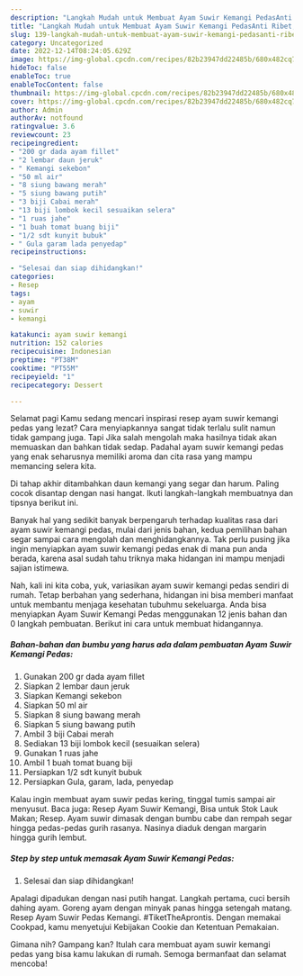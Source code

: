 ```yaml
---
description: "Langkah Mudah untuk Membuat Ayam Suwir Kemangi PedasAnti Ribet, Enak Banget"
title: "Langkah Mudah untuk Membuat Ayam Suwir Kemangi PedasAnti Ribet, Enak Banget"
slug: 139-langkah-mudah-untuk-membuat-ayam-suwir-kemangi-pedasanti-ribet-enak-banget
category: Uncategorized
date: 2022-12-14T08:24:05.629Z
image: https://img-global.cpcdn.com/recipes/82b23947dd22485b/680x482cq70/ayam-suwir-kemangi-pedas-foto-resep-utama.jpg
hideToc: false
enableToc: true
enableTocContent: false
thumbnail: https://img-global.cpcdn.com/recipes/82b23947dd22485b/680x482cq70/ayam-suwir-kemangi-pedas-foto-resep-utama.jpg
cover: https://img-global.cpcdn.com/recipes/82b23947dd22485b/680x482cq70/ayam-suwir-kemangi-pedas-foto-resep-utama.jpg
author: Admin
authorAv: notfound
ratingvalue: 3.6
reviewcount: 23
recipeingredient:
- "200 gr dada ayam fillet"
- "2 lembar daun jeruk"
- " Kemangi sekebon"
- "50 ml air"
- "8 siung bawang merah"
- "5 siung bawang putih"
- "3 biji Cabai merah"
- "13 biji lombok kecil sesuaikan selera"
- "1 ruas jahe"
- "1 buah tomat buang biji"
- "1/2 sdt kunyit bubuk"
- " Gula garam lada penyedap"
recipeinstructions:

- "Selesai dan siap dihidangkan!"
categories:
- Resep
tags:
- ayam
- suwir
- kemangi

katakunci: ayam suwir kemangi 
nutrition: 152 calories
recipecuisine: Indonesian
preptime: "PT38M"
cooktime: "PT55M"
recipeyield: "1"
recipecategory: Dessert

---
```



Selamat pagi Kamu sedang mencari inspirasi resep ayam suwir kemangi pedas yang lezat? Cara menyiapkannya sangat tidak terlalu sulit namun tidak gampang juga. Tapi Jika salah mengolah maka hasilnya tidak akan memuaskan dan bahkan tidak sedap. Padahal ayam suwir kemangi pedas yang enak seharusnya memiliki aroma dan cita rasa yang mampu memancing selera kita.


Di tahap akhir ditambahkan daun kemangi yang segar dan harum. Paling cocok disantap dengan nasi hangat. Ikuti langkah-langkah membuatnya dan tipsnya berikut ini.

Banyak hal yang sedikit banyak berpengaruh terhadap kualitas rasa dari ayam suwir kemangi pedas, mulai dari jenis bahan, kedua pemilihan bahan segar sampai cara mengolah dan menghidangkannya. Tak perlu pusing jika ingin menyiapkan ayam suwir kemangi pedas enak di mana pun anda berada, karena asal sudah tahu triknya maka hidangan ini mampu menjadi sajian istimewa.


Nah, kali ini kita coba, yuk, variasikan ayam suwir kemangi pedas sendiri di rumah. Tetap berbahan yang sederhana, hidangan ini bisa memberi manfaat untuk membantu menjaga kesehatan tubuhmu sekeluarga. Anda bisa menyiapkan Ayam Suwir Kemangi Pedas menggunakan 12 jenis bahan dan 0 langkah pembuatan. Berikut ini cara untuk membuat hidangannya.

<!--inarticleads1-->

##### Bahan-bahan dan bumbu yang harus ada dalam pembuatan Ayam Suwir Kemangi Pedas:

1. Gunakan 200 gr dada ayam fillet
1. Siapkan 2 lembar daun jeruk
1. Siapkan  Kemangi sekebon
1. Siapkan 50 ml air
1. Siapkan 8 siung bawang merah
1. Siapkan 5 siung bawang putih
1. Ambil 3 biji Cabai merah
1. Sediakan 13 biji lombok kecil (sesuaikan selera)
1. Gunakan 1 ruas jahe
1. Ambil 1 buah tomat buang biji
1. Persiapkan 1/2 sdt kunyit bubuk
1. Persiapkan  Gula, garam, lada, penyedap


Kalau ingin membuat ayam suwir pedas kering, tinggal tumis sampai air menyusut. Baca juga: Resep Ayam Suwir Kemangi, Bisa untuk Stok Lauk Makan; Resep. Ayam suwir dimasak dengan bumbu cabe dan rempah segar hingga pedas-pedas gurih rasanya. Nasinya diaduk dengan margarin hingga gurih lembut. 

<!--inarticleads2-->

##### Step by step untuk memasak Ayam Suwir Kemangi Pedas:


1. Selesai dan siap dihidangkan!

Apalagi dipadukan dengan nasi putih hangat. Langkah pertama, cuci bersih dahing ayam. Goreng ayam dengan minyak panas hingga setengah matang. Resep Ayam Suwir Pedas Kemangi. #TiketTheAprontis. Dengan memakai Cookpad, kamu menyetujui Kebijakan Cookie dan Ketentuan Pemakaian. 

Gimana nih? Gampang kan? Itulah cara membuat ayam suwir kemangi pedas yang bisa kamu lakukan di rumah. Semoga bermanfaat dan selamat mencoba!
